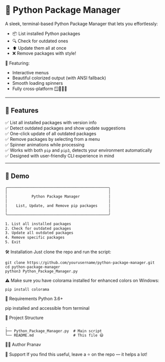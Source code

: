 # 🐍 Python Package Manager

A sleek, terminal-based Python Package Manager that lets you effortlessly:

- 📦 List installed Python packages
- 🔍 Check for outdated ones
- ⬆️ Update them all at once
- ❌ Remove packages with style!

🎨 Featuring:
- Interactive menus
- Beautiful colorized output (with ANSI fallback)
- Smooth loading spinners
- Fully cross-platform 🪟🧑‍💻🐧

---

## 🚀 Features

✅ List all installed packages with version info  
✅ Detect outdated packages and show update suggestions  
✅ One-click update of all outdated packages  
✅ Remove packages by selecting from a menu  
✅ Spinner animations while processing  
✅ Works with both `pip` and `pip3`, detects your environment automatically  
✅ Designed with user-friendly CLI experience in mind

---

## 📸 Demo

```bash
╭──────────────────────────────────────────────╮
│                                              │
│           Python Package Manager             │
│                                              │
│    List, Update, and Remove pip packages     │
│                                              │
╰──────────────────────────────────────────────╯

1. List all installed packages
2. Check for outdated packages
3. Update all outdated packages
4. Remove specific packages
5. Exit
```

🛠️ Installation
Just clone the repo and run the script:

```
git clone https://github.com/yourusername/python-package-manager.git
cd python-package-manager
python3 Python_Package_Manager.py
```
⚠️ Make sure you have colorama installed for enhanced colors on Windows:
```
pip install colorama
```
🧠 Requirements
Python 3.6+

pip installed and accessible from terminal

📂 Project Structure
```
.
├── Python_Package_Manager.py  # Main script
└── README.md                  # This file 😄
```
👨‍💻 Author
Pranav

🙌 Support
If you find this useful, leave a ⭐ on the repo — it helps a lot!
